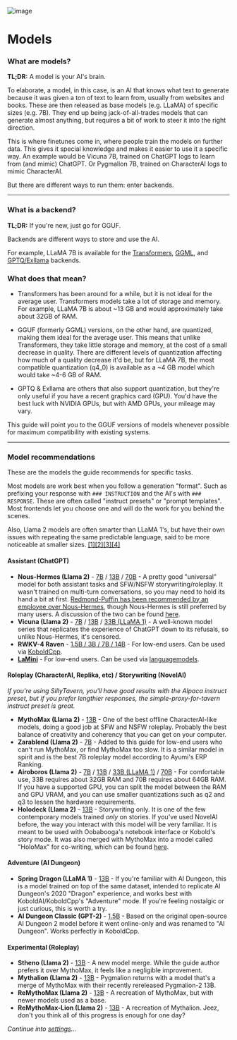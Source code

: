 ![image](https://user-images.githubusercontent.com/55674863/230696024-98ce9e16-f558-4402-ac43-0e7f960c118c.png)

# Models

### What are models?

**TL;DR:** A model is your AI's brain.

To elaborate, a model, in this case, is an AI that knows what text to generate because it was given a ton of text to learn from, usually from websites and books. These are then released as base models (e.g. LLaMA) of specific sizes (e.g. 7B). They end up being jack-of-all-trades models that can generate almost anything, but requires a bit of work to steer it into the right direction.

This is where finetunes come in, where people train the models on further data. This gives it special knowledge and makes it easier to use it a specific way. An example would be Vicuna 7B, trained on ChatGPT logs to learn from (and mimic) ChatGPT. Or Pygmalion 7B, trained on CharacterAI logs to mimic CharacterAI.

But there are different ways to run them: enter backends.

* * *

### What is a backend?

**TL;DR:** If you're new, just go for GGUF.

Backends are different ways to store and use the AI. 

For example, LLaMA 7B is available for the [Transformers](https://huggingface.co/decapoda-research/llama-7b-hf), [GGML](https://huggingface.co/TheBloke/LLaMa-7B-GGML), and [GPTQ/Exllama](https://huggingface.co/camelids/llama-7b-int4-gptq-groupsize128-safetensors/tree/main) backends.

### What does that mean?

- Transformers has been around for a while, but it is not ideal for the average user. Transformers models take a lot of storage and memory. For example, LLaMA 7B is about ~13 GB and would approximately take about 32GB of RAM.

- GGUF (formerly GGML) versions, on the other hand, are quantized, making them ideal for the average user. This means that unlike Transformers, they take little storage and memory, at the cost of a small decrease in quality. There are different levels of quantization affecting how much of a quality decrease it'd be, but for LLaMA 7B, the most compatible quantization (q4_0) is available as a ~4 GB model which would take ~4-6 GB of RAM.

- GPTQ & Exllama are others that also support quantization, but they're only useful if you have a recent graphics card (GPU). You'd have the best luck with NVIDIA GPUs, but with AMD GPUs, your mileage may vary.

This guide will point you to the GGUF versions of models whenever possible for maximum compatibility with existing systems.

* * *

### Model recommendations

These are the models the guide recommends for specific tasks.

Most models are work best when you follow a generation "format". Such as prefixing your response with `### INSTRUCTION` and the AI's with `### RESPONSE`. These are often called "instruct presets" or "prompt templates". Most frontends let you choose one and will do the work for you behind the scenes.

Also, Llama 2 models are often smarter than LLaMA 1's, but have their own issues with repeating the same predictable language, said to be more noticeable at smaller sizes. [[1]](https://old.reddit.com/r/LocalLLaMA/comments/155vy0k/llama_2_too_repetitive/)[[2]](https://old.reddit.com/r/LocalLLaMA/comments/15gp9fq/chronos13bv2_llama_2_roleplay_storywriting_and/junbr4x/)[[3]](https://old.reddit.com/r/LocalLLaMA/comments/15k07ba/anyone_else_is_getting_problems_with_repetition/)[[4]](https://old.reddit.com/r/LocalLLaMA/comments/15pa5zd/i_think_im_ready_to_call_llama2_almost_unusable/)

#### Assistant (ChatGPT)
- **Nous-Hermes (Llama 2)** - [7B](https://huggingface.co/TheBloke/Nous-Hermes-Llama-2-7B-GGUF) / [13B](https://huggingface.co/TheBloke/Nous-Hermes-Llama2-GGUF) / [70B](https://huggingface.co/TheBloke/Nous-Hermes-Llama2-70B-GGUF) - A pretty good "universal" model for both assistant tasks and SFW/NSFW storywriting/roleplay. It wasn't trained on multi-turn conversations, so you may need to hold its hand a bit at first. [Redmond-Puffin has been recommended by an employee over Nous-Hermes](https://old.reddit.com/r/LocalLLaMA/comments/155wwrj/noushermesllama2_13b_released_beats_previous/jt20234/), though Nous-Hermes is still preferred by many users. A discussion of the two can be found [here](https://old.reddit.com/r/LocalLLaMA/comments/158j9r9/nous_hermes_llama2_vs_redmond_puffin_13b/).
- **Vicuna (Llama 2)** - [7B](https://huggingface.co/TheBloke/vicuna-7B-v1.5-GGUF) / [13B](https://huggingface.co/TheBloke/vicuna-13B-v1.5-GGUF) / [33B (LLaMA 1)](https://huggingface.co/TheBloke/vicuna-33B-GGML) - A well-known model series that replicates the experience of ChatGPT down to its refusals, so unlike Nous-Hermes, it's censored.
- **RWKV-4 Raven** - [1.5B / 3B / 7B / 14B](https://huggingface.co/latestissue/rwkv-4-raven-ggml-quantized/tree/main) - For low-end users. Can be used via [KoboldCpp](https://github.com/LostRuins/koboldcpp).
- **[LaMini](https://github.com/mbzuai-nlp/lamini-lm#models)** - For low-end users. Can be used via [languagemodels](https://github.com/jncraton/languagemodels).

#### Roleplay (CharacterAI, Replika, etc) / Storywriting (NovelAI)
*If you're using SillyTavern, you'll have good results with the Alpaca instruct preset, but if you prefer lengthier responses, the simple-proxy-for-tavern instruct preset is great.*
- **MythoMax (Llama 2)** - [13B](https://huggingface.co/TheBloke/MythoMax-L2-13B-GGUF) - One of the best offline CharacterAI-like models, doing a good job at SFW and NSFW roleplay. Probably the best balance of creativity and coherency that you can get on your computer.
- **Zarablend (Llama 2)** - [7B](https://huggingface.co/TheBloke/Zarablend-L2-7B-GGUF) - Added to this guide for low-end users who can't run MythoMax, or find MythoMax too slow. It is a similar model in spirit and is the best 7B roleplay model according to Ayumi's ERP Ranking.
- **Airoboros (Llama 2)** - [7B](https://huggingface.co/TheBloke/Airoboros-L2-7B-2.1-GGUF) / [13B](https://huggingface.co/TheBloke/Airoboros-L2-13B-2.1-GGUF) / [33B (LLaMA 1)](https://huggingface.co/TheBloke/Airoboros-33B-2.1-GGUF) / [70B](https://huggingface.co/TheBloke/Airoboros-L2-70B-2.1-GGUF) - For comfortable use, 33B requires about 32GB RAM and 70B requires about 64GB RAM. If you have a supported GPU, you can split the model between the RAM and GPU VRAM, and you can use smaller quantizations such as q2 and q3 to lessen the hardware requirements.
- **Holodeck (Llama 2)** - [13B](https://huggingface.co/KoboldAI/LLAMA2-13B-Holodeck-1-GGML) - Storywriting only. It is one of the few contemporary models trained _only_ on stories. If you've used NovelAI before, the way you interact with this model will be very familiar. It is meant to be used with Oobabooga's notebook interface or Kobold's story mode. It was also merged with MythoMax into a model called "HoloMax" for co-writing, which can be found [here](https://huggingface.co/KoboldAI/LLaMA2-13B-Holomax-GGML).

#### Adventure (AI Dungeon)
- **Spring Dragon (LLaMA 1)** - [13B](https://huggingface.co/TheBloke/Spring-Dragon-GGUF) - If you're familiar with AI Dungeon, this is a model trained on top of the same dataset, intended to replicate AI Dungeon's 2020 "Dragon" experience, and works best with KoboldAI/KoboldCpp's "Adventure" mode. If you're feeling nostalgic or just curious, this is worth a try.
- **AI Dungeon Classic (GPT-2)** - [1.5B](https://huggingface.co/Henk717/ai-dungeon2-classic-ggml) - Based on the original open-source AI Dungeon 2 model before it went online-only and was renamed to "AI Dungeon". Works perfectly in KoboldCpp.

#### Experimental (Roleplay)
- **Stheno (Llama 2)** - [13B](https://huggingface.co/TheBloke/Stheno-L2-13B-GGUF) - A new model merge. While the guide author prefers it over MythoMax, it feels like a negligible improvement.
- **Mythalion (Llama 2)** - [13B](https://huggingface.co/TheBloke/Mythalion-13B-GGUF) - Pygmalion returns with a model that's a merge of MythoMax with their recently rereleased Pygmalion-2 13B.
- **ReMythoMax (Llama 2)** - [13B](https://huggingface.co/TheBloke/ReMM-SLERP-L2-13B-GGUF) - A recreation of MythoMax, but with newer models used as a base.
- **ReMythoMax-Lion (Llama 2)** - [13B](https://huggingface.co/Undi95/ReMM-Lion-13B-GGUF) - A recreation of Mythalion. Jeez, don't you think all of this progress is enough for one day?

*Continue into [settings](settings.md)...*
